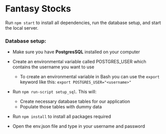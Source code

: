 # Fantasy Stocks

Run `npm start` to install all dependencies, run the database setup, and start the local server.

### Database setup:

- Make sure you have **PostgresSQL** installed on your computer
- Create an environmental variable called POSTGRES_USER which contains the username you want to use

    - To create an environmental variable in Bash you can use the `export` keyword like this: `export POSTGRES_USER="<username>"`

- Run `npm run-script setup_sql`. This will:

	- Create necessary database tables for our application
	- Populate those tables with dummy data

- Run `npm install` to install all packages required

- Open the env.json file and type in your username and password
